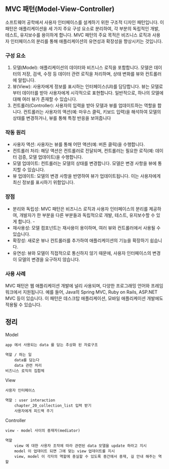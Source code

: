 ## MVC 패턴(Model-View-Controller)
소프트웨어 공학에서 사용자 인터페이스를 설계하기 위한 구조적 디자인 패턴입니다. 이 패턴은 애플리케이션을 세 가지 주요 구성 요소로 분리하여, 각 부분의 독립적인 개발, 테스트, 유지보수를 용이하게 합니다. MVC 패턴의 주요 목적은 비즈니스 로직과 사용자 인터페이스의 분리를 통해 애플리케이션의 유연성과 확장성을 향상시키는 것입니다.


### 구성 요소
1. 모델(Model): 애플리케이션의 데이터와 비즈니스 로직을 포함합니다. 모델은 데이터의 저장, 검색, 수정 등 데이터 관련 로직을 처리하며, 상태 변화를 뷰와 컨트롤러에 알립니다.
2. 뷰(View): 사용자에게 정보를 표시하는 인터페이스(UI)를 담당합니다. 뷰는 모델로부터 데이터를 받아 사용자에게 시각적으로 표현합니다. 일반적으로, 하나의 모델에 대해 여러 뷰가 존재할 수 있습니다.
3. 컨트롤러(Controller): 사용자의 입력을 받아 모델과 뷰를 업데이트하는 역할을 합니다. 컨트롤러는 사용자의 액션(예: 마우스 클릭, 키보드 입력)을 해석하여 모델의 상태를 변경하거나, 뷰를 통해 특정 반응을 보여줍니다


### 작동 원리

- 사용자 액션: 사용자는 뷰를 통해 어떤 액션(예: 버튼 클릭)을 수행합니다. 
- 컨트롤러 처리: 해당 액션은 컨트롤러로 전달되며, 컨트롤러는 필요한 로직(예: 데이터 검증, 모델 업데이트)을 수행합니다. 
- 모델 업데이트: 컨트롤러는 모델의 상태를 변경합니다. 모델은 변경 사항을 뷰에 통지할 수 있습니다. 
- 뷰 업데이트: 모델의 변경 사항을 반영하여 뷰가 업데이트됩니다. 이는 사용자에게 최신 정보를 표시하기 위함입니다.

### 장점
- 분리와 독립성: MVC 패턴은 비즈니스 로직과 사용자 인터페이스의 분리를 제공하여, 개발자가 한 부분을 다른 부분들과 독립적으로 개발, 테스트, 유지보수할 수 있게 합니다. -
- 재사용성: 모델 컴포넌트는 재사용이 용이하며, 여러 뷰와 컨트롤러에서 사용될 수 있습니다. 
- 확장성: 새로운 뷰나 컨트롤러를 추가하여 애플리케이션의 기능을 확장하기 쉽습니다. 
- 유연성: 뷰와 모델이 직접적으로 통신하지 않기 때문에, 사용자 인터페이스의 변경이 모델의 변경을 요구하지 않습니다.

### 사용 사례

MVC 패턴은 웹 애플리케이션 개발에 널리 사용되며, 다양한 프로그래밍 언어와 프레임워크에서 지원됩니다. 예를 들어, Java의 Spring MVC, Ruby on Rails, ASP.NET MVC 등이 있습니다. 이 패턴은 데스크탑 애플리케이션, 모바일 애플리케이션 개발에도 적용될 수 있습니다.


## 정리
Model

    app 에서 사용되는 data 를 담는 추상화 된 자료구조

    역할 / 하는 일
        data를 담는다
        data 관련 처리
    비즈니스 로직의 집합체

View

    사용자 인터페이스

    역할 : user interaction
        chapter_20_collection_list 입력 받기
        사용자에게 피드백 주기

Controller

    view - model 사이의 중재자(mediator)

    역할
        view 에 대한 사용자 조작에 따라 관련된 data 모델을 update 하라고 지시
        model 이 업데이트 되면 그에 맞는 view 업데이트를 지시
        view, model 이 각자의 역할에 충실할 수 있도록 중간에서 중재, 길 안내 해주는 역할
